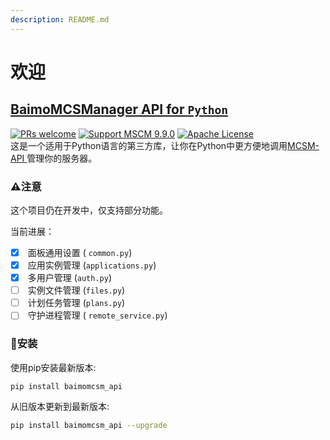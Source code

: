 ```yaml
---
description: README.md
---
```


# 欢迎

## [BaimoMCSManager API for `Python`](https://github.com/Zhou-Shilin/BaimoMCSManager-API)

[![PRs welcome](https://camo.githubusercontent.com/61c6009124e3c7e27e1d83004171836d966efda79d89e0b5d41c2112129b6045/68747470733a2f2f696d672e736869656c64732e696f2f62616467652f5052732d77656c636f6d652d323042463230)](https://github.com/Zhou-Shilin/BaimoMCSManager-API/pulls) [![Support MSCM 9.9.0](https://camo.githubusercontent.com/5114e4ff0e70c77bf856337f68a67d111c616b65a1437e6cc12974c30122236d/68747470733a2f2f696d672e736869656c64732e696f2f62616467652f537570706f72742d4d43534d5f392e392e302d626c7565)](https://camo.githubusercontent.com/5114e4ff0e70c77bf856337f68a67d111c616b65a1437e6cc12974c30122236d/68747470733a2f2f696d672e736869656c64732e696f2f62616467652f537570706f72742d4d43534d5f392e392e302d626c7565) [![Apache License](https://camo.githubusercontent.com/e1a2bb78aa1395f365097731dc5e9203a428985a86ff0e8f54c8c4c84b4935ad/68747470733a2f2f696d672e736869656c64732e696f2f62616467652f4c6963656e73652d4170616368652d726564)](https://camo.githubusercontent.com/e1a2bb78aa1395f365097731dc5e9203a428985a86ff0e8f54c8c4c84b4935ad/68747470733a2f2f696d672e736869656c64732e696f2f62616467652f4c6963656e73652d4170616368652d726564)\
这是一个适用于Python语言的第三方库，让你在Python中更方便地调用[MCSM-API ](https://docs.mcsmanager.com/#/zh-cn/apis/readme)管理你的服务器。

### ⚠️注意 <a href="#notice" id="notice"></a>

这个项目仍在开发中，仅支持部分功能。

当前进展：

* [x] &#x20;面板通用设置 ( `common.py`)
* [x] &#x20;应用实例管理 (`applications.py`)
* [x] &#x20;多用户管理 (`auth.py`)
* [ ] &#x20;实例文件管理 (`files.py`)
* [ ] &#x20;计划任务管理 (`plans.py`)
* [ ] &#x20;守护进程管理 ( `remote_service.py`)

### 🔧安装 <a href="#install" id="install"></a>

使用pip安装最新版本:

```bash
pip install baimomcsm_api
```

从旧版本更新到最新版本:

```bash
pip install baimomcsm_api --upgrade
```
